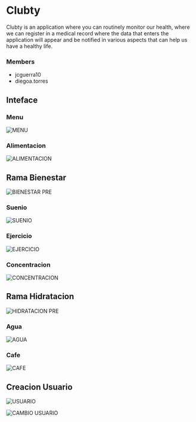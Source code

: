 # Clubty
Clubty is an application where you can routinely monitor our health, where we can register in a medical record where the data that enters the application will appear and be notified in various aspects that can help us have a healthy life.
### Members
- jcguerra10 
- diegoa.torres
## Inteface
### Menu
![MENU](https://user-images.githubusercontent.com/47890788/83078886-3a055300-a040-11ea-9aea-c8586f89413a.PNG)

### Alimentacion

![ALIMENTACION](https://user-images.githubusercontent.com/47890788/83079000-7afd6780-a040-11ea-9268-67360a31a7ce.PNG)


## Rama Bienestar

![BIENESTAR PRE](https://user-images.githubusercontent.com/47890788/83079050-936d8200-a040-11ea-97b7-5d49b8415d01.PNG)

### Suenio

![SUENIO](https://user-images.githubusercontent.com/47890788/83079082-a41df800-a040-11ea-8a5c-412eb3e12507.PNG)

### Ejercicio

![EJERCICIO](https://user-images.githubusercontent.com/47890788/83079104-b26c1400-a040-11ea-9e7f-563e3faa3406.PNG)

### Concentracion

![CONCENTRACION](https://user-images.githubusercontent.com/47890788/83079127-c31c8a00-a040-11ea-9911-f9fb98b9a346.PNG)

## Rama Hidratacion

![HIDRATACION PRE](https://user-images.githubusercontent.com/47890788/83079186-e8a99380-a040-11ea-872c-4a357132e5d6.PNG)

### Agua

![AGUA](https://user-images.githubusercontent.com/47890788/83079243-070f8f00-a041-11ea-93be-506d654eecd5.PNG)

### Cafe

![CAFE](https://user-images.githubusercontent.com/47890788/83079269-12fb5100-a041-11ea-848f-c7b53d0f2149.PNG)

## Creacion Usuario

![USUARIO](https://user-images.githubusercontent.com/47890788/83079301-26a6b780-a041-11ea-9eba-a09860d3c890.PNG)

![CAMBIO USUARIO](https://user-images.githubusercontent.com/47890788/83079312-2dcdc580-a041-11ea-8012-29931afdfb8a.PNG)
